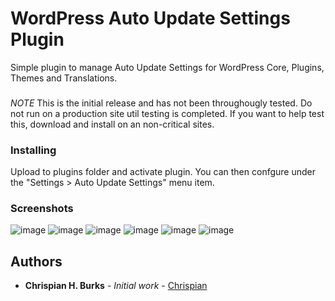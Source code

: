 # WordPress Auto Update Settings Plugin

Simple plugin to manage Auto Update Settings for WordPress Core, Plugins, Themes and Translations.

###

*NOTE* This is the initial release and has not been throughougly tested. Do not run on a production site util testing is completed. If you want to help test this, download and install on an non-critical sites. 

### Installing

Upload to plugins folder and activate plugin. You can then confgure under the "Settings > Auto Update Settings" menu item.

### Screenshots

![image](https://user-images.githubusercontent.com/2103510/47240541-3878a100-d3ae-11e8-94c7-1ca7ec7fdc27.png)
![image](https://user-images.githubusercontent.com/2103510/47240542-3878a100-d3ae-11e8-99c9-c91e5f374f5b.png)
![image](https://user-images.githubusercontent.com/2103510/47240543-3878a100-d3ae-11e8-85ce-fd5d79bf86e0.png)
![image](https://user-images.githubusercontent.com/2103510/47240544-3878a100-d3ae-11e8-9eb8-26115e3efb7d.png)
![image](https://user-images.githubusercontent.com/2103510/47240545-3878a100-d3ae-11e8-9dea-65298999f227.png)
![image](https://user-images.githubusercontent.com/2103510/47240546-3878a100-d3ae-11e8-9153-9338ad54ce9a.png)


## Authors

* **Chrispian H. Burks** - *Initial work* - [Chrispian](https://github.com/chrispian)


